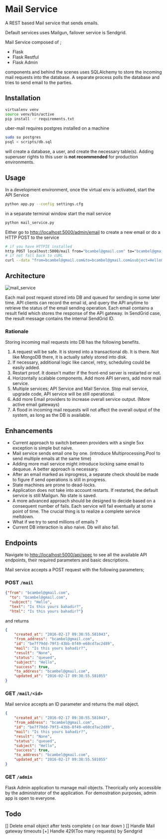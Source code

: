 # Mail Service

A REST based Mail service that sends emails.

Default services uses Mailgun, failover service is Sendgrid.

Mail Service composed of ;

- Flask
- Flask Restful
- Flask Admin

components and behind the scenes uses SQLAlchemy to store the incoming mail requests into the database. A separate process polls the database
and tries to send email to the parties.

## Installation

```bash
virtualenv venv
source venv/bin/active
pip install -r requirements.txt
```

uber-mail requires postgres installed on a machine

```bash
sudo su postgres
psql < scripts/db.sql
```
will create a database, a user, and create the necessary table(s). Adding superuser rights to this user is **not recommended** for production environments.

## Usage

In a development environment, once the virtual env is activated, start the API Service

```bash
python app.py --config settings.cfg
```
 in a separate terminal window start the mail service

 ```bash
python mail_service.py
 ```

Either go to [http://localhost:5000/admin/email](http://localhost:5000/admin/email) to create a new email or do a HTTP POST to the service

```bash
# if you have HTTPIE installed
http POST localhost:5000/mail from="bcambel@gmail.com" to="bcambel@gmail.com" subject="Hello" text="This email will be sent via a Mail gateway" --form
# if not fall back to cURL
curl --data "from=bcambel@gmail.com&to=bcambel@gmail.com&subject=Hello&text=This email will be sent via a Mail gateway" localhost:5000/mail
```



## Architecture

![mail_service](https://cloud.githubusercontent.com/assets/144385/13109081/73411c14-d577-11e5-891b-bd66c277823b.png)

Each mail post request stored into DB and queued for sending in some later time. API clients can record the email id, and query the API anytime to retrieve the status of the email sending operation. Each email contains a result field which stores the response of the API gateway. In SendGrid case, the result message contains the internal SendGrid ID.

### Rationale

Storing incoming mail requests into DB has the following benefits.

1. A request will be safe. It is stored into a transactional db. It is there. Not like MongoDB there, it is actually safely stored into disk.
2. If necessary, additional logic like cancel, retry, scheduling could be easily added.
3. Restart proof. It doesn't matter if the front-end server is restarted or not.
4. Horizontally scalable components. Add more API servers, add more mail service.
5. Multiple services; API Service and Mail Service. Stop mail service, upgrade code, API service will be still operational.
6. Add more Email providers to increase overall service output. (More active email gateways)
7. A flood in incoming mail requests will not affect the overall output of the system, as long as the DB is available.


## Enhancements

- Current approach to switch between providers with a single 5xx exception is simple but naive.
- Mail service sends email one by one. (introduce Multiprocessing.Pool to send multiple emails at the same time)
- Adding more mail service might introduce locking same email to dequeue. A better approach is necessary.
- After an email marked as inprogress, a separate check should be made to figure if send operations is still in progress.
- State machines are prone to dead-locks.
- Application does not take into account restarts. If restarted, the default service is still Mailgun. No state is saved.
- A more advanced approach should be designed to decide based on a consequent number of fails. Each service will fail eventually at some point of time. The crucial thing is to realize a complete service meltdown.
- What if we try to send millions of emails ?
- Current DB interaction is also naive. Db will also fail.

## Endpoints

Navigate to [http://localhost:5000/api/spec](http://localhost:5000/api/spec) to see all the available API endpoints, their required parameters and basic descriptions.

Mail service accepts a POST request with the following parameters;

### POST ```/mail```

```json
{"from": "bcambel@gmail.com",
  "to": "bcambel@gmail.com",
  "subject": "Hello",
  "text": "Is this yours bahadir?",
  "html": "Is this yours bahadir?"}
```

and returns

```json
{
    "created_at": "2016-02-17 09:38:55.581043",
    "from_address": "bcambel@gmail.com",
    "id": "be7f79dd-79f3-43bb-8f49-e60cd7ac2d89",
    "mail": "Is this yours bahadir?",
    "result": "None",
    "status": "queued",
    "subject": "Hello",
    "success": true,
    "to_address": "bcambel@gmail.com",
    "updated_at": "2016-02-17 09:38:55.581055"
}

```

### GET ```/mail/<id>```

Mail service accepts an ID parameter and returns the mail object.


```json
{
    "created_at": "2016-02-17 09:38:55.581043",
    "from_address": "bcambel@gmail.com",
    "id": "be7f79dd-79f3-43bb-8f49-e60cd7ac2d89",
    "mail": "Is this yours bahadir?",
    "result": "None",
    "status": "queued",
    "subject": "Hello",
    "success": true,
    "to_address": "bcambel@gmail.com",
    "updated_at": "2016-02-17 09:38:55.581055"
}

```

### GET ```/admin```

Flask Admin application to manage mail objects. Theorically only accessible by the administrator of the application. For demostration purposes, admin app is open to everyone.

## Todo

[] Delete email object after tests complete ( on tear down )
[] Handle Mail gateway timeouts
[+] Handle 429(Too many requests) by Sendgrid

